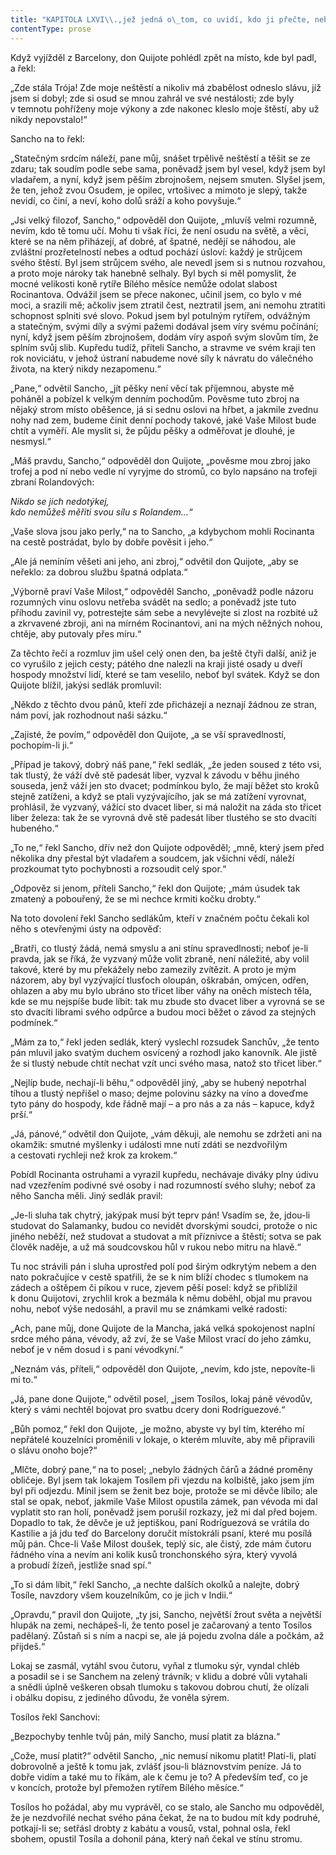 ```yaml
---
title: "KAPITOLA LXVI\\.,jež jedná o\_tom, co uvidí, kdo ji přečte, nebo uslyší, kdo bude poslouchat její četbu\\."
contentType: prose
---
```


Když vyjížděl z Barcelony, don Quijote pohlédl zpět na místo, kde byl padl, a řekl:

„Zde stála Trója! Zde moje neštěstí a nikoliv má zbabělost odneslo slávu, jíž jsem si dobyl; zde si osud se mnou zahrál ve své nestálosti; zde byly v temnotu pohříženy moje výkony a zde nakonec kleslo moje štěstí, aby už nikdy nepovstalo!“

Sancho na to řekl:

„Statečným srdcím náleží, pane můj, snášet trpělivě neštěstí a těšit se ze zdaru; tak soudím podle sebe sama, poněvadž jsem byl vesel, když jsem byl vladařem, a nyní, když jsem pěším zbrojnošem, nejsem smuten. Slyšel jsem, že ten, jehož zvou Osudem, je opilec, vrtošivec a mimoto je slepý, takže nevidí, co činí, a neví, koho dolů sráží a koho povyšuje.“

„Jsi velký filozof, Sancho,“ odpověděl don Quijote, „mluvíš velmi rozumně, nevím, kdo tě tomu učí. Mohu ti však říci, že není osudu na světě, a věci, které se na něm přiházejí, ať dobré, ať špatné, nedějí se náhodou, ale zvláštní prozřetelností nebes a odtud pochází úsloví: každý je strůjcem svého štěstí. Byl jsem strůjcem svého, ale nevedl jsem si s nutnou rozvahou, a proto moje nároky tak hanebně selhaly. Byl bych si měl pomyslit, že mocné velikosti koně rytíře Bílého měsíce nemůže odolat slabost Rocinantova. Odvážil jsem se přece nakonec, učinil jsem, co bylo v mé moci, a srazili mě; ačkoliv jsem ztratil čest, neztratil jsem, ani nemohu ztratiti schopnost splniti své slovo. Pokud jsem byl potulným rytířem, odvážným a statečným, svými díly a svými pažemi dodával jsem víry svému počínání; nyní, když jsem pěším zbrojnošem, dodám víry aspoň svým slovům tím, že splním svůj slib. Kupředu tudíž, příteli Sancho, a stravme ve svém kraji ten rok noviciátu, v jehož ústraní nabudeme nové síly k návratu do válečného života, na který nikdy nezapomenu.“

„Pane,“ odvětil Sancho, „jít pěšky není věcí tak příjemnou, abyste mě poháněl a pobízel k velkým denním pochodům. Pověsme tuto zbroj na nějaký strom místo oběšence, já si sednu oslovi na hřbet, a jakmile zvednu nohy nad zem, budeme činit denní pochody takové, jaké Vaše Milost bude chtít a vyměří. Ale myslit si, že půjdu pěšky a odměřovat je dlouhé, je nesmysl.“

„Máš pravdu, Sancho,“ odpověděl don Quijote, „pověsme mou zbroj jako trofej a pod ní nebo vedle ní vyryjme do stromů, co bylo napsáno na trofeji zbraní Rolandových:

_Nikdo se jich nedotýkej,  
kdo nemůžeš měřiti svou sílu s Rolandem…“_

„Vaše slova jsou jako perly,“ na to Sancho, „a kdybychom mohli Rocinanta na cestě postrádat, bylo by dobře pověsit i jeho.“

„Ale já nemíním věšeti ani jeho, ani zbroj,“ odvětil don Quijote, „aby se neřeklo: za dobrou službu špatná odplata.“

„Výborně praví Vaše Milost,“ odpověděl Sancho, „poněvadž podle názoru rozumných vinu oslovu netřeba svádět na sedlo; a poněvadž jste tuto příhodu zavinil vy, potrestejte sám sebe a nevylévejte si zlost na rozbité už a zkrvavené zbroji, ani na mírném Rocinantovi, ani na mých něžných nohou, chtěje, aby putovaly přes míru.“

Za těchto řečí a rozmluv jim ušel celý onen den, ba ještě čtyři další, aniž je co vyrušilo z jejich cesty; pátého dne nalezli na kraji jisté osady u dveří hospody množství lidí, které se tam veselilo, neboť byl svátek. Když se don Quijote blížil, jakýsi sedlák promluvil:

„Někdo z těchto dvou pánů, kteří zde přicházejí a neznají žádnou ze stran, nám poví, jak rozhodnout naši sázku.“

„Zajisté, že povím,“ odpověděl don Quijote, „a se vší spravedlností, pochopím-li ji.“

„Případ je takový, dobrý náš pane,“ řekl sedlák, „že jeden soused z této vsi, tak tlustý, že váží dvě stě padesát liber, vyzval k závodu v běhu jiného souseda, jenž váží jen sto dvacet; podmínkou bylo, že mají běžet sto kroků stejně zatíženi, a když se ptali vyzývajícího, jak se má zatížení vyrovnat, prohlásil, že vyzvaný, vážící sto dvacet liber, si má naložit na záda sto třicet liber železa: tak že se vyrovná dvě stě padesát liber tlustého se sto dvacíti hubeného.“

„To ne,“ řekl Sancho, dřív než don Quijote odpověděl; „mně, který jsem před několika dny přestal být vladařem a soudcem, jak všichni vědí, náleží prozkoumat tyto pochybnosti a rozsoudit celý spor.“

„Odpověz si jenom, příteli Sancho,“ řekl don Quijote; „mám úsudek tak zmatený a pobouřený, že se mi nechce krmiti kočku drobty.“

Na toto dovolení řekl Sancho sedlákům, kteří v značném počtu čekali kol něho s otevřenými ústy na odpověď:

„Bratři, co tlustý žádá, nemá smyslu a ani stínu spravedlnosti; neboť je-li pravda, jak se říká, že vyzvaný může volit zbraně, není náležité, aby volil takové, které by mu překážely nebo zamezily zvítězit. A proto je mým názorem, aby byl vyzývající tlusťoch oloupán, oškrabán, omýcen, odřen, ohlazen a aby mu bylo ubráno sto třicet liber váhy na oněch místech těla, kde se mu nejspíše bude líbit: tak mu zbude sto dvacet liber a vyrovná se se sto dvacíti librami svého odpůrce a budou moci běžet o závod za stejných podmínek.“

„Mám za to,“ řekl jeden sedlák, který vyslechl rozsudek Sanchův, „že tento pán mluvil jako svatým duchem osvícený a rozhodl jako kanovník. Ale jistě že si tlustý nebude chtít nechat vzít unci svého masa, natož sto třicet liber.“

„Nejlíp bude, nechají-li běhu,“ odpověděl jiný, „aby se hubený nepotrhal tíhou a tlustý nepřišel o maso; dejme polovinu sázky na víno a doveďme tyto pány do hospody, kde řádně mají – a pro nás a za nás – kapuce, když prší.“

„Já, pánové,“ odvětil don Quijote, „vám děkuji, ale nemohu se zdržeti ani na okamžik: smutné myšlenky i události mne nutí zdáti se nezdvořilým a cestovati rychleji než krok za krokem.“

Pobídl Rocinanta ostruhami a vyrazil kupředu, nechávaje diváky plny údivu nad vzezřením podivné své osoby i nad rozumností svého sluhy; neboť za něho Sancha měli. Jiný sedlák pravil:

„Je-li sluha tak chytrý, jakýpak musí být teprv pán! Vsadím se, že, jdou-li studovat do Salamanky, budou co nevidět dvorskými soudci, protože o nic jiného neběží, než studovat a studovat a mít příznivce a štěstí; sotva se pak člověk naděje, a už má soudcovskou hůl v rukou nebo mitru na hlavě.“

Tu noc strávili pán i sluha uprostřed polí pod širým odkrytým nebem a den nato pokračujíce v cestě spatřili, že se k nim blíží chodec s tlumokem na zádech a oštěpem či píkou v ruce, zjevem pěší posel: když se přiblížil k donu Quijotovi, zrychlil krok a bezmála k němu doběhl, objal mu pravou nohu, neboť výše nedosáhl, a pravil mu se známkami velké radosti:

„Ach, pane můj, done Quijote de la Mancha, jaká velká spokojenost naplní srdce mého pána, vévody, až zví, že se Vaše Milost vrací do jeho zámku, neboť je v něm dosud i s paní vévodkyní.“

„Neznám vás, příteli,“ odpověděl don Quijote, „nevím, kdo jste, nepovíte-li mi to.“

„Já, pane done Quijote,“ odvětil posel, „jsem Tosílos, lokaj páně vévodův, který s vámi nechtěl bojovat pro svatbu dcery doni Rodríguezové.“

„Bůh pomoz,“ řekl don Quijote, „je možno, abyste vy byl tím, kterého mí nepřátelé kouzelníci proměnili v lokaje, o kterém mluvíte, aby mě připravili o slávu onoho boje?“

„Mlčte, dobrý pane,“ na to posel; „nebylo žádných čárů a žádné proměny obličeje. Byl jsem tak lokajem Tosílem při vjezdu na kolbiště, jako jsem jím byl při odjezdu. Mínil jsem se ženit bez boje, protože se mi děvče líbilo; ale stal se opak, neboť, jakmile Vaše Milost opustila zámek, pan vévoda mi dal vyplatit sto ran holí, poněvadž jsem porušil rozkazy, jež mi dal před bojem. Dopadlo to tak, že děvče je už jeptiškou, paní Rodríguezová se vrátila do Kastilie a já jdu teď do Barcelony doručit místokráli psaní, které mu posílá můj pán. Chce-li Vaše Milost doušek, teplý sic, ale čistý, zde mám čutoru řádného vína a nevím ani kolik kusů tronchonského sýra, který vyvolá a probudí žízeň, jestliže snad spí.“

„To si dám líbit,“ řekl Sancho, „a nechte dalších okolků a nalejte, dobrý Tosíle, navzdory všem kouzelníkům, co je jich v Indii.“

„Opravdu,“ pravil don Quijote, „ty jsi, Sancho, největší žrout světa a největší hlupák na zemi, nechápeš-li, že tento posel je začarovaný a tento Tosílos padělaný. Zůstaň si s ním a nacpi se, ale já pojedu zvolna dále a počkám, až přijdeš.“

Lokaj se zasmál, vytáhl svou čutoru, vyňal z tlumoku sýr, vyndal chléb a posadil se i se Sanchem na zelený trávník; v klidu a dobré vůli vytahali a snědli úplně veškeren obsah tlumoku s takovou dobrou chutí, že olízali i obálku dopisu, z jediného důvodu, že voněla sýrem.

Tosílos řekl Sanchovi:

„Bezpochyby tenhle tvůj pán, milý Sancho, musí platit za blázna.“

„Cože, musí platit?“ odvětil Sancho, „nic nemusí nikomu platit! Platí-li, platí dobrovolně a ještě k tomu jak, zvlášť jsou-li bláznovstvím peníze. Já to dobře vidím a také mu to říkám, ale k čemu je to? A především teď, co je v koncích, protože byl přemožen rytířem Bílého měsíce.“

Tosílos ho požádal, aby mu vyprávěl, co se stalo, ale Sancho mu odpověděl, že je nezdvořilé nechat svého pána čekat, že na to budou mít kdy podruhé, potkají-li se; setřásl drobty z kabátu a vousů, vstal, pohnal osla, řekl sbohem, opustil Tosíla a dohonil pána, který naň čekal ve stínu stromu.
